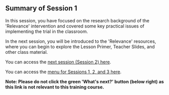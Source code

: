 ## Summary of Session 1
In this session, you have focused on the research background of the 'Relevance' intervention and covered some key practical issues of implementing the trial in the classroom.
 
In the next session, you will be introduced to the 'Relevance' resources, where you can begin to explore the Lesson Primer, Teacher Slides, and other class material. 

You can access the [next session (Session 2) here](https://projects.raspberrypi.org/en/projects/Year8-RelevanceTraining-Session2-GBICi4).

You can access the [menu for Sessions 1, 2, and 3 here](https://projects.raspberrypi.org/en/pathways/Year8-RelevanceTraining-GBICi4).

**Note: Please do not click the green 'What's next?' button (below right) as this link is not relevant to this training course.**

